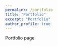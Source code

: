 ```yaml
---
permalink: /portfolio
title: "Portfolio"
excerpt: "Portfolio"
author_profile: true
---
```


Portfolio page
